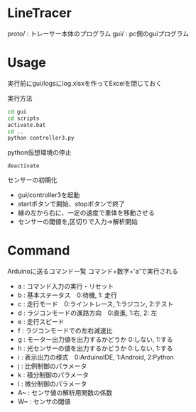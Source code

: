 # LineTracer

proto/ : トレーサー本体のプログラム
gui/ : pc側のguiプログラム

# Usage

実行前にgui/logsにlog.xlsxを作ってExcelを閉じておく

実行方法
```bash
cd gui
cd scripts
activate.bat
cd ..
python controller3.py
```
python仮想環境の停止
```
deactivate
```

センサーの初期化
- gui/controller3を起動
- startボタンで開始、stopボタンで終了
- 線の左から右に、一定の速度で車体を移動させる
- センサーの閾値を,区切りで入力→解析開始

# Command

Arduinoに送るコマンド一覧
コマンド+数字+'a'で実行される
- a : コマンド入力の実行・リセット
- b : 基本ステータス　0:待機, 1: 走行
- c : 走行モード　0:ライントレース, 1:ラジコン, 2:テスト
- d : ラジコンモードの進路方向　0:直進, 1:右, 2: 左
- e : 走行スピード
- f : ラジコンモードでの左右減速比
- g : モーター出力値を出力するかどうか 0:しない, 1:する
- h : 光センサーの値を出力するかどうか 0:しない, 1:する
- i : 表示出力の様式　0:ArduinoIDE, 1:Android, 2:Python
- j : 比例制御のパラメータ
- k : 積分制御のパラメータ
- l : 微分制御のパラメータ
- A~ : センサ値の解析用関数の係数
- W~ : センサの閾値
